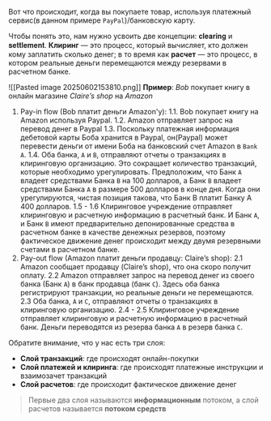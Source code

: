 
Вот что происходит, когда вы покупаете товар, используя платежный сервис(в данном примере `PayPal`)/банковскую карту.

Чтобы понять это, нам нужно усвоить две концепции: 𝐜𝐥𝐞𝐚𝐫𝐢𝐧𝐠 и 𝐬𝐞𝐭𝐭𝐥𝐞𝐦𝐞𝐧𝐭. **Клиринг** — это процесс, который вычисляет, кто должен кому заплатить
сколько денег; в то время как **расчет** — это процесс, в котором реальные деньги
перемещаются между резервами в расчетном банке.

![[Pasted image 20250602153810.png]]
**Пример**: *Bob* покупает книгу в онлайн магазине *Claire’s shop* на *Amazon*

1. Pay-in flow (Bob платит деньги Amazon'у):
	1.1.  Bob покупает книгу на Amazon используя Paypal.
	1.2.  Amazon отправляет запрос на перевод денег в Paypal
	1.3. Поскольку платежная информация дебетовой карты Боба хранится в Paypal, он(Paypal) может перевести деньги от имени Боба на банковский счет Amazon в `Bank A`.
	1.4. Оба банка, `A` и `B`, отправляют отчеты о транзакциях в клиринговую организацию. Это сокращает количество транзакций, которые необходимо урегулировать. Предположим, что Банк `A` владеет средствами Банка `B` на 100 долларов, а Банк `B` владеет средствами Банка `A` в размере 500 долларов в конце дня. Когда они урегулируются, чистая позиция такова, что Банк B платит Банку A 400 долларов.
	1.5 - 1.6 Клиринговое учреждение отправляет клиринговую и расчетную информацию в расчетный банк. И Банк `А`, и Банк `B` имеют предварительно депонированные средства в расчетном банке в качестве денежных резервов, поэтому фактическое движение денег происходит между двумя резервными счетами в расчетном банке.
2. Pay-out flow (Amazon платит деньги продавцу: Claire’s shop):
	2.1 Amazon сообщает продавцу (Claire’s shop), что она скоро получит оплату.
	2.2 Amazon отправляет запрос на перевод денег из своего банка (Банк `A`) в банк продавца (банк `C`). Здесь оба банка регистрируют транзакции, но реальные деньги не перемещаются.
	2.3 Оба банка, `А` и `С`, отправляют отчеты о транзакциях в клиринговую организацию.
	2.4 - 2.5 Клиринговое учреждение отправляет клиринговую и расчетную информацию в расчетный банк. Деньги переводятся из резерва банка `A` в резерв банка `C`.

Обратите внимание, что у нас есть три слоя:
- **Слой транзакций**: где происходят онлайн-покупки
- **Слой платежей и клиринга**: где происходят платежные инструкции и взаимозачет транзакций
- **Слой расчетов**: где происходит фактическое движение денег

> Первые два слоя называются **информационным** потоком, а слой расчетов называется **потоком средств**

